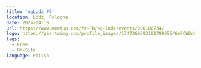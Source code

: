 ```yaml
---
title: 'ngLodz #9'
location: Łódź, Pologne
date: 2024-04-18
url: https://www.meetup.com/fr-FR/ng-lodz/events/300186734/
logo: https://pbs.twimg.com/profile_images/1747266292191789056/6eDCWDd9_400x400.jpg
tags:
  - Free
  - On-Site
language: Polish
---
```

